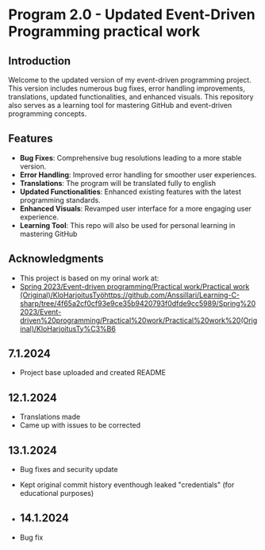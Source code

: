 # Program 2.0 - Updated Event-Driven Programming practical work

## Introduction
Welcome to the updated version of my event-driven programming project. This version includes numerous bug fixes, error handling improvements, translations, updated functionalities, and enhanced visuals. This repository also serves as a learning tool for mastering GitHub and event-driven programming concepts.

## Features
- **Bug Fixes**: Comprehensive bug resolutions leading to a more stable version.
- **Error Handling**: Improved error handling for smoother user experiences.
- **Translations**: The program will be translated fully to english
- **Updated Functionalities**: Enhanced existing features with the latest programming standards.
- **Enhanced Visuals**: Revamped user interface for a more engaging user experience.
- **Learning Tool**: This repo will also be used for personal learning in mastering GitHub

## Acknowledgments
- This project is based on my orinal work at:
- [Spring 2023/Event-driven programming/Practical work/Practical work (Original)/KloHarjoitusTyö](https://github.com/AnssiIlari/Learning-C-sharp/tree/4f65a2cf0cf93e9ce35b9420793f0dfde9cc5989/Spring%202023/Event-driven%20programming/Practical%20work/Practical%20work%20(Original)/KloHarjoitusTy%C3%B6)https://github.com/AnssiIlari/Learning-C-sharp/tree/4f65a2cf0cf93e9ce35b9420793f0dfde9cc5989/Spring%202023/Event-driven%20programming/Practical%20work/Practical%20work%20(Original)/KloHarjoitusTy%C3%B6

## 7.1.2024
- Project base uploaded and created README

## 12.1.2024
- Translations made
- Came up with issues to be corrected

## 13.1.2024
- Bug fixes and security update
- Kept original commit history eventhough leaked "credentials" (for educational purposes)

- ## 14.1.2024
- Bug fix

